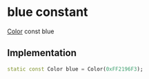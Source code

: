 


# blue constant







[Color](https:api.flutter.dev/flutter/dart-ui/Color-class.html) const blue
  







## Implementation

```dart
static const Color blue = Color(0xFF2196F3);
```







